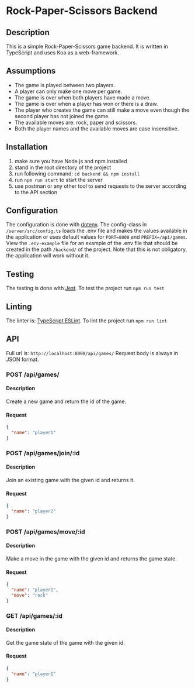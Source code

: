 # Rock-Paper-Scissors Backend
## Description
This is a simple Rock-Paper-Scissors game backend. It is written in TypeScript and uses Koa as a web-framework.

## Assumptions
* The game is played between two players.
* A player can only make one move per game.
* The game is over when both players have made a move.
* The game is over when a player has won or there is a draw.
* The player who creates the game can still make a move even though the second player has not joined the game.
* The available moves are: rock, paper and scissors.
* Both the player names and the available moves are case insensitive.

## Installation
1. make sure you have Node.js and npm installed
2. stand in the root directory of the project
3. run following command: `cd backend && npm install`
4. run `npm run start` to start the server
5. use postman or any other tool to send requests to the server according to the API section
## Configuration
The configuration is done with [dotenv](https://www.npmjs.com/package/dotenv).
The config-class in `/server/src/config.ts` loads the .env file and makes the values available in the application or uses default values for `PORT=8000` and `PREFIX=/api/games`.
View the `.env-example` file for an example of the .env file that should be created in the path `/backend/` of the project. Note that this is not obligatory, the application will work without it.
## Testing
The testing is done with [Jest](https://jestjs.io/).
To test the project run `npm run test`
## Linting
The linter is: [TypeScript ESLint](https://typescript-eslint.io/).
To lint the project run `npm run lint` 
## API
Full url is: `http://localhost:8000/api/games/`
Request body is always in JSON format.
### POST /api/games/

#### Description
Create a new game and return the id of the game.
#### Request
```json
{
  "name": "player1"
}
```

### POST /api/games/join/:id

#### Description
Join an existing game with the given id and returns it.

#### Request
```json
{
  "name": "player2"
}
```

### POST /api/games/move/:id

#### Description
Make a move in the game with the given id and returns the game state.

#### Request
```json
{
  "name": "player1",
  "move": "rock"
}
```

### GET /api/games/:id

#### Description
Get the game state of the game with the given id.

#### Request
```json
{
  "name": "player1"
}
```
